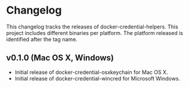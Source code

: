 # Changelog

This changelog tracks the releases of docker-credential-helpers.
This project includes different binaries per platform.
The platform released is identified after the tag name.

## v0.1.0 (Mac OS X, Windows)

- Initial release of docker-credential-osxkeychain for Mac OS X.
- Initial release of docker-credential-wincred for Microsoft Windows.
